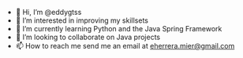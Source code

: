 - 👋 Hi, I’m @eddygtss
- 👀 I’m interested in improving my skillsets
- 🌱 I’m currently learning Python and the Java Spring Framework
- 💞️ I’m looking to collaborate on Java projects
- 📫 How to reach me send me an email at eherrera.mier@gmail.com

<!---
eddygtss/eddygtss is a ✨ special ✨ repository because its `README.md` (this file) appears on your GitHub profile.
You can click the Preview link to take a look at your changes.
--->
